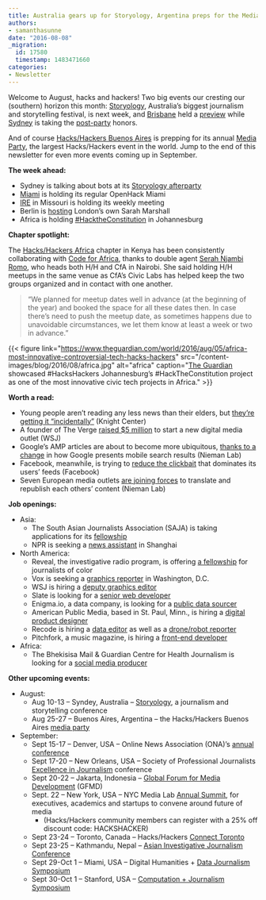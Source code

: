 ```yaml
---
title: Australia gears up for Storyology, Argentina preps for the Media Party
authors:
- samanthasunne
date: "2016-08-08"
_migration:
  id: 17580
  timestamp: 1483471660
categories:
- Newsletter
---
```


Welcome to August, hacks and hackers! Two big events our cresting our (southern) horizon this month: [Storyology][1], Australia&#8217;s biggest journalism and storytelling festival, is next week, and [Brisbane][2] held a [preview][3] while [Sydney][4] is taking the [post-party][5] honors.

And of course [Hacks/Hackers Buenos Aires][6] is prepping for its annual [Media Party][7], the largest Hacks/Hackers event in the world. Jump to the end of this newsletter for even more events coming up in September.

**The week ahead:**

  * Sydney is talking about bots at its [Storyology afterparty][5]
  * [Miami][8] is holding its regular OpenHack Miami
  * [IRE][9] in Missouri is holding its weekly meeting
  * Berlin is [hosting][10] London&#8217;s own Sarah Marshall
  * Africa is holding [#HacktheConstitution][11] in Johannesburg

**Chapter spotlight:**

The [Hacks/Hackers Africa][12] chapter in Kenya has been consistently collaborating with [Code for Africa][13], thanks to double agent [Serah Njambi Romo][14], who heads both H/H and CfA in Nairobi. She said holding H/H meetups in the same venue as CfA&#8217;s Civic Labs has helped keep the two groups organized and in contact with one another.

> &#8220;We planned for meetup dates well in advance (at the beginning of the year) and booked the space for all these dates then. In case there&#8217;s need to push the meetup date, as sometimes happens due to unavoidable circumstances, we let them know at least a week or two in advance.&#8221;

{{< figure link="https://www.theguardian.com/world/2016/aug/05/africa-most-innovative-controversial-tech-hacks-hackers" src="/content-images/blog/2016/08/africa.jpg" alt="africa" caption="[The Guardian][15] showcased #‎HacksHackers‬ Johannesburg&#8217;s ‪#‎HackTheConstitution‬ project as one of the most innovative civic tech projects in Africa." >}}

**Worth a read:**

  * Young people aren&#8217;t reading any less news than their elders, but [they&#8217;re getting it &#8220;incidentally&#8221;][16] (Knight Center)
  * A founder of The Verge [raised $5 million][17] to start a new digital media outlet (WSJ)
  * Google&#8217;s AMP articles are about to become more ubiquitous, [thanks to a change][18] in how Google presents mobile search results (Nieman Lab)
  * Facebook, meanwhile, is trying to [reduce the clickbait][19] that dominates its users&#8217; feeds (Facebook)
  * Seven European media outlets [are joining forces][20] to translate and republish each others&#8217; content (Nieman Lab)

**Job openings:**

  * Asia: 
      * The South Asian Journalists Association (SAJA) is taking applications for its [fellowship][21]
      * NPR is seeking a [news assistant][22] in Shanghai
  * North America: 
      * Reveal, the investigative radio program, is offering [a fellowship][23] for journalists of color
      * Vox is seeking a [graphics reporter][24] in Washington, D.C.
      * WSJ is hiring a [deputy graphics editor][25]
      * Slate is looking for a [senior web developer][26]
      * Enigma.io, a data company, is looking for a [public data sourcer][27]
      * American Public Media, based in St. Paul, Minn., is hiring a [digital product designer][28]
      * Recode is hiring a [data editor][29] as well as a [drone/robot reporter][30]
      * Pitchfork, a music magazine, is hiring a [front-end developer][31]
  * Africa: 
      * The Bhekisisa Mail & Guardian Centre for Health Journalism is looking for a [social media producer][32]

**Other upcoming events:**

  * August: 
      * Aug 10-13 &#8211; Syndey, Australia &#8211; [Storyology][1], a journalism and storytelling conference
      * Aug 25-27 &#8211; Buenos Aires, Argentina &#8211; the Hacks/Hackers Buenos Aires [media party][33]
  * September: 
      * Sept 15-17 &#8211; Denver, USA &#8211; Online News Association (ONA)&#8217;s [annual conference][34]
      * Sept 17-20 &#8211; New Orleans, USA &#8211; Society of Professional Journalists [Excellence in Journalism][35] conference
      * Sept 20-22 &#8211; Jakarta, Indonesia &#8211; [Global Forum for Media Development][36] (GFMD)
      * Sept. 22 &#8211; New York, USA &#8211; NYC Media Lab [Annual Summit][37], for executives, academics and startups to convene around future of media 
          * (Hacks/Hackers community members can register with a 25% off discount code: HACKSHACKER)
      * Sept 23-24 &#8211; Toronto, Canada &#8211; Hacks/Hackers [Connect Toronto][38]
      * Sept 23-25 &#8211; Kathmandu, Nepal &#8211; [Asian Investigative Journalism Conference][39]
      * Sept 29-Oct 1 &#8211; Miami, USA &#8211; Digital Humanities + [Data Journalism Symposium][40]
      * Sept 30-Oct 1 &#8211; Stanford, USA &#8211; [Computation + Journalism Symposium][41]

 [1]: http://www.walkleys.com/storyology16/
 [2]: http://www.meetup.com/Hacks-Hackers-Brisbane/
 [3]: http://www.meetup.com/Hacks-Hackers-Brisbane/events/232248345/
 [4]: http://www.meetup.com/Hacks-Hackers-Sydney/
 [5]: http://www.meetup.com/Hacks-Hackers-Sydney/events/232854777/
 [6]: http://www.meetup.com/HacksHackersBA/
 [7]: http://mediaparty.info/
 [8]: http://www.meetup.com/Hacks-Hackers-Miami/
 [9]: http://www.meetup.com/hackshackersIRE/
 [10]: http://www.meetup.com/Hacks-Hackers-Berlin/events/233190431/
 [11]: http://www.meetup.com/HacksHackersAfrica/events/233114871/
 [12]: https://twitter.com/HHAfrica
 [13]: https://twitter.com/Code4Africa
 [14]: https://twitter.com/CallMeAlien
 [15]: https://www.theguardian.com/world/2016/aug/05/africa-most-innovative-controversial-tech-hacks-hackers
 [16]: https://knightcenter.utexas.edu/blog/00-17344-%E2%80%9Cincidental-news%E2%80%9D-new-way-young-people-consume-information
 [17]: http://www.wsj.com/articles/joshua-topolsky-former-verge-editor-raises-funding-for-digital-media-venture-1470045600
 [18]: http://www.niemanlab.org/2016/08/google-amp-is-about-to-become-a-much-bigger-deal-showing-up-in-everybodys-mobile-search-results/
 [19]: http://newsroom.fb.com/news/2016/08/news-feed-fyi-further-reducing-clickbait-in-feed/?utm_source=API+Need+to+Know+newsletter&utm_campaign=058200e1a5-Need_to_Know_August_5_20168_5_2016&utm_medium=email&utm_term=0_e3bf78af04-058200e1a5-38065925
 [20]: http://www.niemanlab.org/2016/08/european-publishers-are-teaming-together-to-translate-the-news-to-reach-broader-audiences/
 [21]: http://ijnet.org/en/opportunities/saja-reporting-fellowship-accepting-entries-south-asia
 [22]: http://careerservices.nyujournalism.org/job/2016-08-02/news-assistant-for-npr-in-shanghai/%27
 [23]: https://www.revealnews.org/job-opportunities/reveal-investigative-fellowship/
 [24]: https://boards.greenhouse.io/voxmedia/jobs/240772?gh_jid=240772#.V6OiR5MrJsN
 [25]: http://dowjones.jobs/new-york-ny/deputy-graphics-director/C8B4E708804A432584F52EA5CA6DECE6/job/
 [26]: http://www.slate.com/articles/news_and_politics/slate_fare/2008/04/a_job_for_you_at_slate.html#accordion-sr-web-developer
 [27]: http://enigma.io/position-detail/?id=251448
 [28]: https://americanpublicmedia.applicantpro.com/jobs/405565.html?designernews
 [29]: https://boards.greenhouse.io/voxmedia/jobs/255520?gh_jid=255520#.V6OsZJMrJsN
 [30]: http://talkingbiznews.com/biz-news-help-wanted/recode-seeks-drones-robots-reporter/
 [31]: https://gist.github.com/mattdennewitz/eccc251e3868055ae48e66073af93dc2
 [32]: http://www.journalism.co.za/blog/bhekisisa-mail-guardian-centre-health-journalism-dynamic-social-media-content-producer/
 [33]: http://www.mediaparty.info/2016/
 [34]: http://ona16.journalists.org/
 [35]: http://excellenceinjournalism.org/
 [36]: http://gfmd.info/en/site/news/882/Get-ready-for-the-2016-Jakarta-World-Forum-for-Media-Development.htm
 [37]: http://summit.nycmedialab.org/
 [38]: http://connect.hackshackers.com/events/toronto
 [39]: http://2016.uncoveringasia.org/
 [40]: http://dhdjmiami.com/
 [41]: http://journalism.stanford.edu/cj2016/